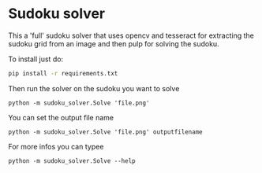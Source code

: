 # Sudoku solver

This a 'full' sudoku solver that uses opencv and tesseract for extracting the sudoku grid from an image and then pulp for solving the sudoku.

To install just do:

```bash
pip install -r requirements.txt
```

Then run the solver on the sudoku you want to solve

```
python -m sudoku_solver.Solve 'file.png' 
```
You can set the output file name

```
python -m sudoku_solver.Solve 'file.png' outputfilename
```
For more infos you can typee

```
python -m sudoku_solver.Solve --help

```